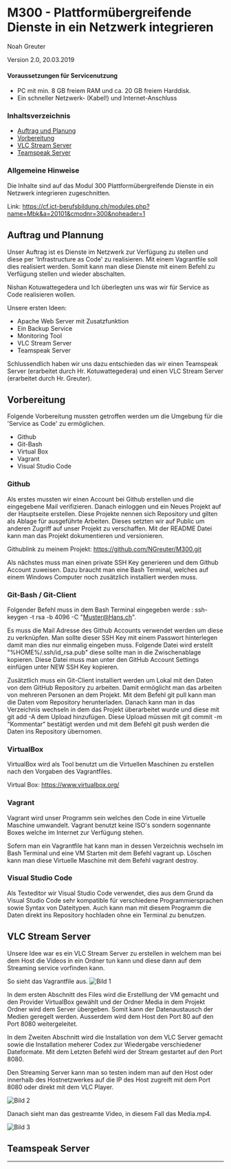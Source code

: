 # M300 - Plattformübergreifende Dienste in ein Netzwerk integrieren
Noah Greuter

Version 2.0, 20.03.2019

#### Voraussetzungen für Servicenutzung

* PC mit min. 8 GB freiem RAM und ca. 20 GB freiem Harddisk.
* Ein schneller Netzwerk- (Kabel!) und Internet-Anschluss

### Inhaltsverzeichnis

* [Auftrag und Planung]()
* [Vorbereitung]()
* [VLC Stream Server]()
* [Teamspeak Server]()


### Allgemeine Hinweise

Die Inhalte sind auf das Modul 300 Plattformübergreifende Dienste in ein Netzwerk integrieren zugeschnitten.

Link: https://cf.ict-berufsbildung.ch/modules.php?name=Mbk&a=20101&cmodnr=300&noheader=1

## Auftrag und Plannung

Unser Auftrag ist es Dienste im Netzwerk zur Verfügung zu stellen und diese per 'Infrastructure as Code' zu realisieren. Mit einem Vagrantfile soll dies realisiert werden. Somit kann man diese Dienste mit einem Befehl zu Verfügung stellen und wieder abschalten.

Nishan Kotuwattegedera und Ich überlegten uns was wir für Service as Code realisieren wollen.

Unsere ersten Ideen:
* Apache Web Server mit Zusatzfunktion
* Ein Backup Service
* Monitoring Tool
* VLC Stream Server
* Teamspeak Server

Schlussendlich haben wir uns dazu entschieden das wir einen Teamspeak Server (erarbeitet durch Hr. Kotuwattegedera) und einen VLC Stream Server  (erarbeitet durch Hr. Greuter).

## Vorbereitung
Folgende Vorbereitung mussten getroffen werden um die Umgebung für die 'Service as Code' zu ermöglichen.
* Github
* Git-Bash
* Virtual Box
* Vagrant
* Visual Studio Code

### Github
Als erstes mussten wir einen Account bei Github erstellen und die eingegebene Mail verifizieren. Danach einloggen und ein Neues Projekt auf der Hauptseite erstellen. Diese Projekte nennen sich Repository und gilten als Ablage für ausgeführte Arbeiten. Dieses setzten wir auf Public um anderen Zugriff auf unser Projekt zu verschaffen. Mit der README Datei kann man das Projekt dokumentieren und versionieren.

Githublink zu meinem Projekt: https://github.com/NGreuter/M300.git

Als nächstes muss man einen private SSH Key generieren und dem Github Account zuweisen. Dazu braucht man eine Bash Terminal, welches auf einem Windows Computer noch zusätzlich installiert werden muss.

### Git-Bash / Git-Client
Folgender Befehl muss in dem Bash Terminal eingegeben werde : ssh-keygen -t rsa -b 4096 -C "Muster@Hans.ch".

Es muss die Mail Adresse des Github Accounts verwendet werden um diese zu verknüpfen. Man sollte dieser SSH Key mit einem Passwort hinterlegen damit man dies nur einmalig eingeben muss. Folgende Datei wird erstellt "%HOME%/.ssh/id_rsa.pub" diese sollte man in die Zwischenablage kopieren. Diese Datei muss man unter den GitHub Account Settings einfügen unter NEW SSH Key kopieren.

Zusätztlich muss ein Git-Client installiert werden um Lokal mit den Daten von dem GitHub Repository zu arbeiten. Damit ermöglicht man das arbeiten von mehreren Personen an dem Projekt.
Mit dem Befehl git pull kann man die Daten vom Repository herunterladen. Danach kann man in das Verzeichnis wechseln in dem das Projekt überarbeitet wurde und diese mit git add -A dem Upload hinzufügen. Diese Upload müssen mit git commit -m "Kommentar" bestätigt werden und mit dem Befehl git push werden die Daten ins Repository übernomen.

### VirtualBox
VirtualBox wird als Tool benutzt um die Virtuellen Maschinen zu erstellen nach den Vorgaben des Vagrantfiles.

Virtual Box: https://www.virtualbox.org/

### Vagrant

Vagrant wird unser Programm sein welches den Code in eine Virtuelle Maschine umwandelt. Vagrant benutzt keine ISO's sondern sogennante Boxes welche im Internet zur Verfügung stehen.

Sofern man ein Vagrantfile hat kann man in dessen Verzeichnis wechseln im Bash Terminal und eine VM Starten mit dem Befehl vagrant up. Löschen kann man diese Virtuelle Maschine mit dem Befehl vagrant destroy.

### Visual Studio Code

Als Texteditor wir Visual Studio Code verwendet, dies aus dem Grund da Visual Studio Code sehr kompatible für verschiedene Programmiersprachen sowie Syntax von Dateitypen. Auch kann man mit diesem Programm die Daten direkt ins Repository hochladen ohne ein Terminal zu benutzen.

## VLC Stream Server

Unsere Idee war es ein VLC Stream Server zu erstellen in welchem man bei dem Host die Videos in ein Ordner tun kann und diese dann auf dem Streaming service vorfinden kann.

So sieht das Vagrantfile aus.
![Bild 1](/images/vlc.JPG)

In dem ersten Abschnitt des Files wird die Erstelllung der VM gemacht und den Provider VirtualBox gewählt und der Ordner Media in dem Projekt Ordner wird dem Server übergeben. Somit kann der Datenaustausch der Medien geregelt werden. Ausserdem wird dem Host den Port 80 auf den Port 8080 weitergeleitet.

In dem Zweiten Abschnitt wird die Installation von dem VLC Server gemacht sowie die Installation meherer Codex zur Wiedergabe verschiedener Dateformate. Mit dem Letzten Befehl wird der Stream gestartet auf den Port 8080.

Den Streaming Server kann man so testen indem man auf den Host oder innerhalb des Hostnetzwerkes auf die IP des Host zugreift mit dem Port 8080 oder direkt mit dem VLC Player.


![Bild 2](/images/vlcopen.JPG)

Danach sieht man das gestreamte Video, in diesem Fall das Media.mp4.


![Bild 3](/images/vlcstream.JPG)

## Teamspeak Server

--------------------
